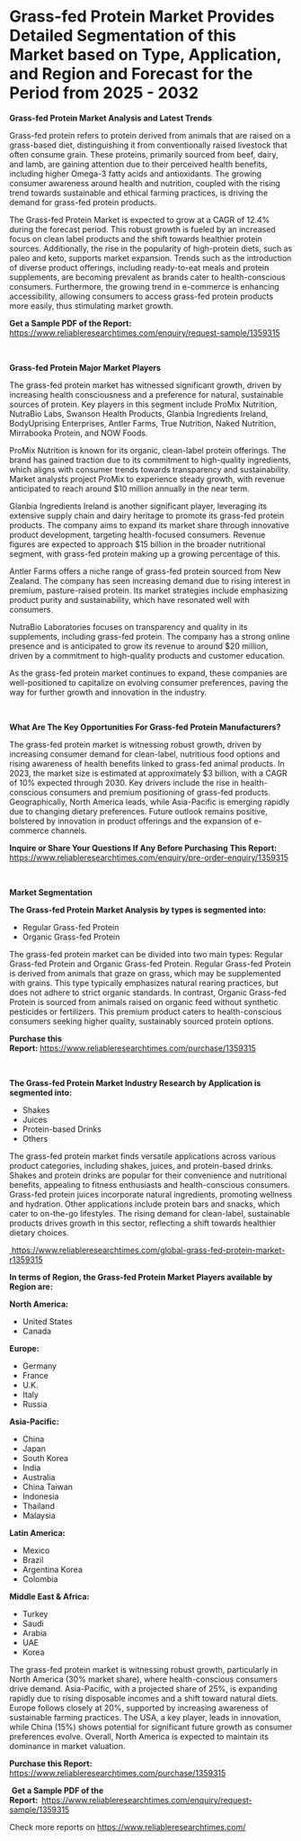 <p><h1>Grass-fed Protein Market Provides Detailed Segmentation of this Market based on Type, Application, and Region and Forecast for the Period from 2025 - 2032</h1></p><p><strong>Grass-fed Protein Market Analysis and Latest Trends</strong></p>
<p><p>Grass-fed protein refers to protein derived from animals that are raised on a grass-based diet, distinguishing it from conventionally raised livestock that often consume grain. These proteins, primarily sourced from beef, dairy, and lamb, are gaining attention due to their perceived health benefits, including higher Omega-3 fatty acids and antioxidants. The growing consumer awareness around health and nutrition, coupled with the rising trend towards sustainable and ethical farming practices, is driving the demand for grass-fed protein products.</p><p>The Grass-fed Protein Market is expected to grow at a CAGR of 12.4% during the forecast period. This robust growth is fueled by an increased focus on clean label products and the shift towards healthier protein sources. Additionally, the rise in the popularity of high-protein diets, such as paleo and keto, supports market expansion. Trends such as the introduction of diverse product offerings, including ready-to-eat meals and protein supplements, are becoming prevalent as brands cater to health-conscious consumers. Furthermore, the growing trend in e-commerce is enhancing accessibility, allowing consumers to access grass-fed protein products more easily, thus stimulating market growth.</p></p>
<p><strong>Get a Sample PDF of the Report:&nbsp;</strong> <a href="https://www.reliableresearchtimes.com/enquiry/request-sample/1359315?utm_campaign=3087&utm_medium=2&utm_source=Github&utm_content=ia&utm_term=22032025&utm_id=grass-fed-protein">https://www.reliableresearchtimes.com/enquiry/request-sample/1359315</a></p>
<p>&nbsp;</p>
<p><strong>Grass-fed Protein Major Market Players</strong></p>
<p><p>The grass-fed protein market has witnessed significant growth, driven by increasing health consciousness and a preference for natural, sustainable sources of protein. Key players in this segment include ProMix Nutrition, NutraBio Labs, Swanson Health Products, Glanbia Ingredients Ireland, BodyUprising Enterprises, Antler Farms, True Nutrition, Naked Nutrition, Mirrabooka Protein, and NOW Foods.</p><p>ProMix Nutrition is known for its organic, clean-label protein offerings. The brand has gained traction due to its commitment to high-quality ingredients, which aligns with consumer trends towards transparency and sustainability. Market analysts project ProMix to experience steady growth, with revenue anticipated to reach around $10 million annually in the near term.</p><p>Glanbia Ingredients Ireland is another significant player, leveraging its extensive supply chain and dairy heritage to promote its grass-fed protein products. The company aims to expand its market share through innovative product development, targeting health-focused consumers. Revenue figures are expected to approach $15 billion in the broader nutritional segment, with grass-fed protein making up a growing percentage of this.</p><p>Antler Farms offers a niche range of grass-fed protein sourced from New Zealand. The company has seen increasing demand due to rising interest in premium, pasture-raised protein. Its market strategies include emphasizing product purity and sustainability, which have resonated well with consumers.</p><p>NutraBio Laboratories focuses on transparency and quality in its supplements, including grass-fed protein. The company has a strong online presence and is anticipated to grow its revenue to around $20 million, driven by a commitment to high-quality products and customer education.</p><p>As the grass-fed protein market continues to expand, these companies are well-positioned to capitalize on evolving consumer preferences, paving the way for further growth and innovation in the industry.</p></p>
<p>&nbsp;</p>
<p><strong>What Are The Key Opportunities For Grass-fed Protein Manufacturers?</strong></p>
<p><p>The grass-fed protein market is witnessing robust growth, driven by increasing consumer demand for clean-label, nutritious food options and rising awareness of health benefits linked to grass-fed animal products. In 2023, the market size is estimated at approximately $3 billion, with a CAGR of 10% expected through 2030. Key drivers include the rise in health-conscious consumers and premium positioning of grass-fed products. Geographically, North America leads, while Asia-Pacific is emerging rapidly due to changing dietary preferences. Future outlook remains positive, bolstered by innovation in product offerings and the expansion of e-commerce channels.</p></p>
<p><strong>Inquire or Share Your Questions If Any Before Purchasing This Report:</strong> <a href="https://www.reliableresearchtimes.com/enquiry/pre-order-enquiry/1359315?utm_campaign=3087&utm_medium=2&utm_source=Github&utm_content=ia&utm_term=22032025&utm_id=grass-fed-protein">https://www.reliableresearchtimes.com/enquiry/pre-order-enquiry/1359315</a></p>
<p>&nbsp;</p>
<p><strong>Market Segmentation</strong></p>
<p><strong>The Grass-fed Protein Market Analysis by types is segmented into:</strong></p>
<p><ul><li>Regular Grass-fed Protein</li><li>Organic Grass-fed Protein</li></ul></p>
<p><p>The grass-fed protein market can be divided into two main types: Regular Grass-fed Protein and Organic Grass-fed Protein. Regular Grass-fed Protein is derived from animals that graze on grass, which may be supplemented with grains. This type typically emphasizes natural rearing practices, but does not adhere to strict organic standards. In contrast, Organic Grass-fed Protein is sourced from animals raised on organic feed without synthetic pesticides or fertilizers. This premium product caters to health-conscious consumers seeking higher quality, sustainably sourced protein options.</p></p>
<p><strong>Purchase this Report:&nbsp;</strong><a href="https://www.reliableresearchtimes.com/purchase/1359315?utm_campaign=3087&utm_medium=2&utm_source=Github&utm_content=ia&utm_term=22032025&utm_id=grass-fed-protein">https://www.reliableresearchtimes.com/purchase/1359315</a></p>
<p>&nbsp;</p>
<p><strong>The Grass-fed Protein Market Industry Research by Application is segmented into:</strong></p>
<p><ul><li>Shakes</li><li>Juices</li><li>Protein-based Drinks</li><li>Others</li></ul></p>
<p><p>The grass-fed protein market finds versatile applications across various product categories, including shakes, juices, and protein-based drinks. Shakes and protein drinks are popular for their convenience and nutritional benefits, appealing to fitness enthusiasts and health-conscious consumers. Grass-fed protein juices incorporate natural ingredients, promoting wellness and hydration. Other applications include protein bars and snacks, which cater to on-the-go lifestyles. The rising demand for clean-label, sustainable products drives growth in this sector, reflecting a shift towards healthier dietary choices.</p></p>
<p><a href="https://www.reliableresearchtimes.com/global-grass-fed-protein-market-r1359315?utm_campaign=3087&utm_medium=2&utm_source=Github&utm_content=ia&utm_term=22032025&utm_id=grass-fed-protein">&nbsp;https://www.reliableresearchtimes.com/global-grass-fed-protein-market-r1359315</a></p>
<p><strong>In terms of Region, the Grass-fed Protein Market Players available by Region are:</strong></p>
<p>
    <p> <strong> North America: </strong>
        <ul>
            <li>United States</li>
            <li>Canada</li>
        </ul>
        </p> 
    <p> <strong> Europe: </strong>
        <ul>
            <li>Germany</li>
            <li>France</li>
            <li>U.K.</li>
            <li>Italy</li>
            <li>Russia</li>
        </ul>
        </p> 
    <p> <strong> Asia-Pacific: </strong>
        <ul>
            <li>China</li>
            <li>Japan</li>
            <li>South Korea</li>
            <li>India</li>
            <li>Australia</li>
            <li>China Taiwan</li>
            <li>Indonesia</li>
            <li>Thailand</li>
            <li>Malaysia</li>
        </ul>
        </p> 
    <p> <strong> Latin America: </strong>
        <ul>
            <li>Mexico</li>
            <li>Brazil</li>
            <li>Argentina Korea</li>
            <li>Colombia</li>
        </ul>
        </p> 
    <p> <strong> Middle East & Africa: </strong>
        <ul>
            <li>Turkey</li>
            <li>Saudi</li>
            <li>Arabia</li>
            <li>UAE</li>
            <li>Korea</li>
        </ul>
    </p>
    </p>
<p><p>The grass-fed protein market is witnessing robust growth, particularly in North America (30% market share), where health-conscious consumers drive demand. Asia-Pacific, with a projected share of 25%, is expanding rapidly due to rising disposable incomes and a shift toward natural diets. Europe follows closely at 20%, supported by increasing awareness of sustainable farming practices. The USA, a key player, leads in innovation, while China (15%) shows potential for significant future growth as consumer preferences evolve. Overall, North America is expected to maintain its dominance in market valuation.</p></p>
<p><strong>Purchase this Report: </strong><a href="https://www.reliableresearchtimes.com/purchase/1359315?utm_campaign=3087&utm_medium=2&utm_source=Github&utm_content=ia&utm_term=22032025&utm_id=grass-fed-protein">https://www.reliableresearchtimes.com/purchase/1359315</a></p>
<p>&nbsp;<strong>Get a Sample PDF of the Report:&nbsp;&nbsp;</strong><a href="https://www.reliableresearchtimes.com/enquiry/request-sample/1359315?utm_campaign=3087&utm_medium=2&utm_source=Github&utm_content=ia&utm_term=22032025&utm_id=grass-fed-protein">https://www.reliableresearchtimes.com/enquiry/request-sample/1359315</a></p>
<p><strong></strong></p>
<p>Check more reports on <a href="https://www.reliableresearchtimes.com/?utm_campaign=3087&utm_medium=2&utm_source=Github&utm_content=ia&utm_term=22032025&utm_id=grass-fed-protein">https://www.reliableresearchtimes.com/</a></p>